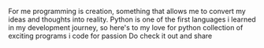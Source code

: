 For me programming is creation, something that allows me to convert my ideas and thoughts into reality.
Python is one of the first languages i learned in my development journey, so here's to my love for python collection of exciting programs i code for passion
Do check it out and share
